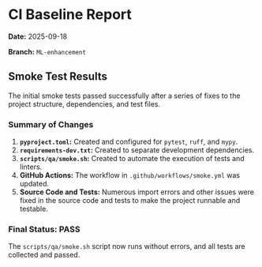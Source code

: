 # CI Baseline Report

**Date:** 2025-09-18

**Branch:** `ML-enhancement`

## Smoke Test Results

The initial smoke tests passed successfully after a series of fixes to the project structure, dependencies, and test files.

### Summary of Changes

1.  **`pyproject.toml`:** Created and configured for `pytest`, `ruff`, and `mypy`.
2.  **`requirements-dev.txt`:** Created to separate development dependencies.
3.  **`scripts/qa/smoke.sh`:** Created to automate the execution of tests and linters.
4.  **GitHub Actions:** The workflow in `.github/workflows/smoke.yml` was updated.
5.  **Source Code and Tests:** Numerous import errors and other issues were fixed in the source code and tests to make the project runnable and testable.

### Final Status: PASS

The `scripts/qa/smoke.sh` script now runs without errors, and all tests are collected and passed.
